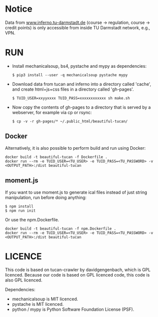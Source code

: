 # Notice

Data from www.inferno.tu-darmstadt.de (course -> regulation, course -> credit points) is only accessible from inside TU Darmstadt network, e.g., VPN.

# RUN


 *  Install mechanicalsoup, bs4, pystache and mypy as dependencies:

    ~~~
    $ pip3 install --user -q mechanicalsoup pystache mypy
    ~~~

 *  Download data from tucan and inferno into a directory called 'cache', and
    create html+js+css files in a directory called 'gh-pages'.

    ~~~
    $ TUID_USER=xxyyxxxx TUID_PASS=xxxxxxxxxxxx sh make.sh
    ~~~

 *  Now copy the contents of gh-pages to a directory that is served by a webserver,
    for example via cp or rsync:

    ~~~
    $ cp -v -r gh-pages/* ~/.public_html/beautiful-tucan/
    ~~~

## Docker

Alternatively, it is also possible to perform build and run using Docker:

~~~
docker build -t beautiful-tucan -f Dockerfile .
docker run --rm -e TUID_USER=<TU_USER> -e TUID_PASS=<TU_PASSWORD> -v <OUTPUT_PATH>:/dist beautiful-tucan
~~~

## moment.js
If you want to use moment.js to generate ical files instead of just string manipulation,
run before doing anything:

~~~
$ npm install
$ npm run init
~~~

Or use the npm.Dockerfile.

~~~
docker build -t beautiful-tucan -f npm.Dockerfile .
docker run --rm -e TUID_USER=<TU_USER> -e TUID_PASS=<TU_PASSWORD> -v <OUTPUT_PATH>:/dist beautiful-tucan
~~~


# LICENCE

This code is based on tucan-crawler by davidgengenbach, which is GPL licenced.
Because our code is based on GPL licenced code, this code is also GPL licenced.

Dependencies:
* mechanicalsoup is MIT licenced.
* pystache is MIT licenced.
* python / mypy is Python Software Foundation License (PSF).
